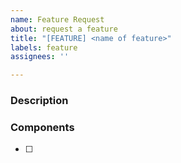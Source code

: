 ```yaml
---
name: Feature Request
about: request a feature
title: "[FEATURE] <name of feature>"
labels: feature
assignees: ''

---
```


### Description

<!--
Brief description of the behavior that you want including 
inputs and outputs
-->

### Components
<!-- Please decompose your issue into bit size chunks of work (think 1 bullet point = 1 commit) -->
- [ ] <!-- Put each part as a bullet point -->
